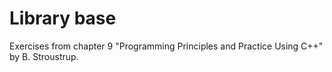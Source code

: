 # Library base

Exercises from chapter 9 "Programming Principles and Practice Using C++" by B. Stroustrup.
